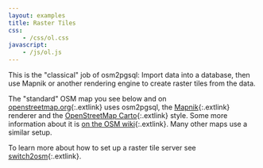 ```yaml
---
layout: examples
title: Raster Tiles
css:
    - /css/ol.css
javascript:
    - /js/ol.js
---
```


This is the "classical" job of osm2pgsql: Import data into a database, then use
Mapnik or another rendering engine to create raster tiles from the data.

The "standard" OSM map you see below and on
[openstreetmap.org](https://www.openstreetmap.org/){:.extlink} uses osm2pgsql,
the [Mapnik](https://mapnik.org){:.extlink} renderer and the [OpenStreetMap
Carto](https://github.com/gravitystorm/openstreetmap-carto){:.extlink} style.
Some more information about it is [on the OSM
wiki](https://wiki.openstreetmap.org/wiki/Standard_tile_layer){:.extlink}. Many
other maps use a similar setup.

To learn more about how to set up a raster tile server see
[switch2osm](https://switch2osm.org/serving-tiles/){:.extlink}.

<div id="map" class="map"></div>
<script>
var layer = new ol.layer.Tile({
    source: new ol.source.OSM()
});

var map = new ol.Map({
    layers: [layer],
    target: 'map',
    view: new ol.View({
        maxZoom: 18,
        center: ol.proj.fromLonLat([121, 14]),
        zoom: 10,
    }),
});
</script>
